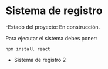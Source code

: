 <h1>Sistema de registro</h1>

-Estado del proyecto: En construcción.

Para ejecutar el sistema debes poner:

```npm install react```

- Sistema de registro 2
